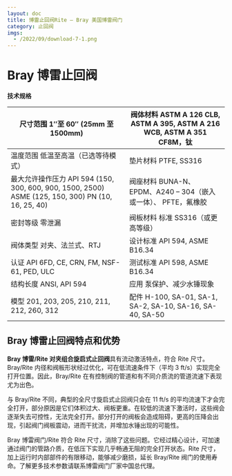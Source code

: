 ```yaml
---
layout: doc
title: 博雷止回阀Rite – Bray 美国博雷阀门
category: 止回阀
imgs:
  - /2022/09/download-7-1.png
---
```


# Bray 博雷止回阀

**技术规格**

| 尺寸范围 1″至 60″ (25mm 至 1500mm)                                                                 | 阀体材料 ASTM A 126 CLB, ASTM A 395, ASTM A 216 WCB, ASTM A 351 CF8M，钛 |
| -------------------------------------------------------------------------------------------------- | ------------------------------------------------------------------------ |
| 温度范围 低温至高温（已选等待模式）                                                                | 垫片材料 PTFE, SS316                                                     |
| 最大允许操作压力 API 594 (150, 300, 600, 900, 1500, 2500) ASME (125, 150, 300) PN (10, 16, 25, 40) | 阀座材料 BUNA-N、EPDM、A240 – 304（嵌入或一体）、 PFTE，氟橡胶           |
| 密封等级 零泄漏                                                                                    | 阀板材料 标准 SS316（或更高等级）                                        |
| 阀体类型 对夹、法兰式、RTJ                                                                         | 设计标准 API 594, ASME B16.34                                            |
| 认证 API 6FD, CE, CRN, FM, NSF-61, PED, ULC                                                        | 测试标准 API 598, ASME B16.34                                            |
| 结构长度 ANSI, API 594                                                                             | 应用 泵保护、减少水锤现象                                                |
| 模型 201, 203, 205, 210, 211, 212, 260, 312                                                        | 配件 H-100, SA-01, SA-1, SA-2, SA-10, SA-16, SA-40, SA-50                |

## Bray 博雷止回阀特点和优势

**Bray 博雷/Rite 对夹组合旋启式止回阀**具有流动激活特点，符合 Rite 尺寸。Bray/Rite 内径和阀板形状经过优化，可在低流速条件下（平均 3 ft/s）实现完全打开位置。因此，Bray/Rite 在有控制阀的管道和有不同介质流的管道流速下表现尤为出色。

与 Bray/Rite 不同，典型的全尺寸旋启式止回阀只会在 11 ft/s 的平均流速下才会完全打开，部分原因是它们体积过大、阀板更重。在较低的流速下激活时，这些阀会逐渐失去可控性，无法完全打开。部分打开的阀板会造成阻碍，更高的压降会出现，引起阀门阀板震动，进而干扰流，并增加水锤出现的可能性。

Bray 博雷阀门/Rite 符合 Rite 尺寸，消除了这些问题。它经过精心设计，可加速通过阀门的管路介质，在低压下实现几乎畅通无阻的完全打开状态。Rite 尺寸，加上运行时内部部件的有限移动，能够减少磨损，延长 Bray/Rite 阀门的使用寿命。了解更多技术参数请联系博雷阀门厂家中国总代理。
